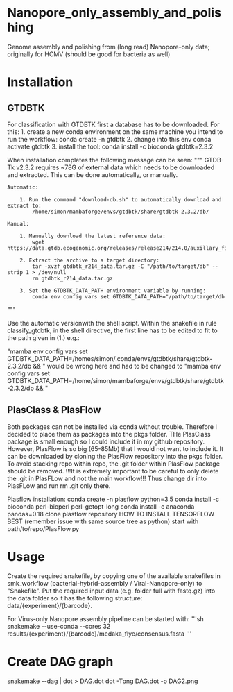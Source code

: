 # Nanopore_only_assembly_and_polishing
Genome assembly and polishing from (long read) Nanopore-only data; originally for HCMV (should be good for bacteria as well)

# Installation

## GTDBTK
For classification with GTDBTK first a database has to be downloaded.
For this:
    1. create a new conda environment on the same machine you intend to run the workflow:
        conda create -n gtdbtk
    2. change into this env
        conda activate gtdbtk
    3. install the tool:
        conda install -c bioconda gtdbtk=2.3.2

When installation completes the following message can be seen:
"""
    GTDB-Tk v2.3.2 requires ~78G of external data which needs to be downloaded
    and extracted. This can be done automatically, or manually.

    Automatic:

        1. Run the command "download-db.sh" to automatically download and extract to:
            /home/simon/mambaforge/envs/gtdbtk/share/gtdbtk-2.3.2/db/

    Manual:

        1. Manually download the latest reference data:
            wget https://data.gtdb.ecogenomic.org/releases/release214/214.0/auxillary_files/gtdbtk_r214_data.tar.gz

        2. Extract the archive to a target directory:
            tar -xvzf gtdbtk_r214_data.tar.gz -C "/path/to/target/db" --strip 1 > /dev/null
            rm gtdbtk_r214_data.tar.gz

        3. Set the GTDBTK_DATA_PATH environment variable by running:
            conda env config vars set GTDBTK_DATA_PATH="/path/to/target/db
"""

Use the automatic versionwith the shell script.
Within the snakefile in rule classify_gtdbtk, in the shell directive, the first
line has to be edited to fit to the path given in (1.) e.g.:

"mamba env config vars set GTDBTK_DATA_PATH=/homes/simon/.conda/envs/gtdbtk/share/gtdbtk-2.3.2/db && "
 would be wrong here and had to be changed to 
"mamba env config vars set GTDBTK_DATA_PATH=/home/simon/mambaforge/envs/gtdbtk/share/gtdbtk-2.3.2/db && "


## PlasClass & PlasFlow
Both packages can not be installed via conda without trouble.
Therefore I decided to place them as packages into the pkgs folder.
THe PlasClass package is small enough so I could include it in my github repository.
However, PlasFlow is so big (65-85Mb) that I would not want to include it.
It can be downloaded by cloning the PlasFlow repository into the pkgs folder.
To avoid stacking repo within repo, the .git folder within PlasFlow package should be removed.
!!!It is extremely important to be careful to only delete the .git in PlasFLow and not the main workflow!!!
Thus change dir into PlasFLow and run rm .git only there.

Plasflow installation:
conda create -n plasflow python=3.5
conda install -c bioconda perl-bioperl perl-getopt-long
conda install -c anaconda pandas=0.18
clone plasflow repository
HOW TO INSTALL TENSORFLOW BEST (remember issue with same source tree as python)
start with path/to/repo/PlasFlow.py

# Usage

Create the required snakefile, by copying one of the available snakefiles in smk_workflow (bacterial-hybrid-assembly / Viral-Nanopore-only) to "Snakefile".
Put the required input data (e.g. folder full with fastq.gz) into the data folder so it has the following structure: data/{experiment}/{barcode}.

For Virus-only Nanopore assembly pipeline can be started with: 
'''sh
snakemake --use-conda --cores 32 results/{experiment}/{barcode}/medaka_flye/consensus.fasta
'''


# Create DAG graph
snakemake --dag | dot > DAG.dot
dot -Tpng DAG.dot -o DAG2.png